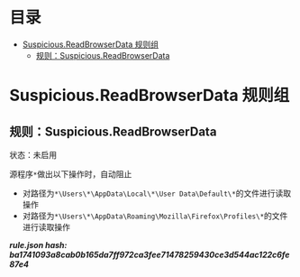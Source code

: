 



目录
==

* [Suspicious.ReadBrowserData 规则组](#suspiciousreadbrowserdata-)
	* [规则：Suspicious.ReadBrowserData](#suspiciousreadbrowserdata)

# Suspicious.ReadBrowserData 规则组

## 规则：Suspicious.ReadBrowserData
  
状态：未启用

源程序`*`做出以下操作时，自动阻止
- 对路径为`*\Users\*\AppData\Local\*\User Data\Default\*`的文件进行读取操作
- 对路径为`*\Users\*\AppData\Roaming\Mozilla\Firefox\Profiles\*`的文件进行读取操作
  
***rule.json hash: ba1741093a8cab0b165da7ff972ca3fee71478259430ce3d544ac122c6fe87e4***
